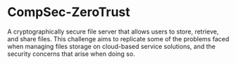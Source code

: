 # CompSec-ZeroTrust
A cryptographically secure file server that allows users to store, retrieve, and share files. This challenge aims to replicate some of the problems faced when managing files storage on cloud-based service solutions, and the security concerns that arise when doing so.
